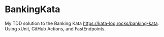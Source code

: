 # BankingKata
My TDD solution to the Banking Kata https://kata-log.rocks/banking-kata. Using xUnit, GitHub Actions, and FastEndpoints.
